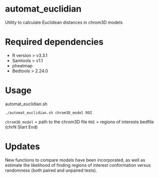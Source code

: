 # automat_euclidian

Utility to calculate Euclidean distances in chrom3D models

# Required dependencies

- R version > v3.3.1
- Samtools > v1.1
- pheatmap
- Bedtools > 2.24.0

# Usage

automat_euclidian.sh 

```./automat_euclidian.sh chrom3D_model ROI```

```chrom3D_model``` = path to the chrom3D file 
```ROI``` = regions of interests bedfile (chrN Start End)

# Updates

New functions to compare models have been incorporated, as well as estimate the likelihood of finding regions of interest conformation versus randomness (both paired and unpaired tests). 
